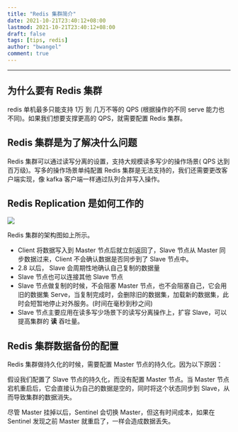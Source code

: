 ```yaml
---
title: "Redis 集群简介"
date: 2021-10-21T23:40:12+08:00
lastmod: 2021-10-21T23:40:12+08:00
draft: false
tags: [tips, redis]
author: "bwangel"
comment: true
---
```


<!--more-->

---

## 为什么要有 Redis 集群

redis 单机最多只能支持 1万 到 几万不等的 QPS (根据操作的不同 serve 能力也不同)。如果我们想要支撑更高的 QPS，就需要配置 Redis 集群。

## Redis 集群是为了解决什么问题

Redis 集群可以通过读写分离的设置，支持大规模读多写少的操作场景( QPS 达到百万级)。写多的操作场景单纯配置 Redis 集群是无法支持的，我们还需要更改客户端实现，像 kafka 客户端一样通过队列合并写入操作。

## Redis Replication 是如何工作的

![](https://tva1.sinaimg.cn/large/008i3skNly1gvnd81kfq3j60er0dhjs002.jpg)

Redis 集群的架构图如上所示。

+ Client 将数据写入到 Master 节点后就立刻返回了，Slave 节点从 Master 同步数据过来，Client 不会确认数据是否同步到了 Slave 节点中。
+ 2.8 以后， Slave 会周期性地确认自己复制的数据量
+ Slave 节点也可以连接其他 Slave 节点
+ Slave 节点做复制的时候，不会阻塞 Master 节点，也不会阻塞自己，它会用旧的数据集 Serve，当复制完成时，会删除旧的数据集，加载新的数据集，此时会短暂地停止对外服务。(时间在毫秒到秒之间)
+ Slave 节点主要应用在读多写少场景下的读写分离操作上，扩容 Slave，可以提高集群的 __读__ 吞吐量。

## Redis 集群数据备份的配置

Redis 集群做持久化的时候，需要配置 Master 节点的持久化。因为以下原因：

假设我们配置了 Slave 节点的持久化，而没有配置 Master 节点。当 Master 节点宕机重启后，它会直接认为自己的数据是空的，同时将这个状态同步到 Slave，从而导致集群的数据消失。

尽管 Master 挂掉以后，Sentinel 会切换 Master，但这有时间成本，如果在 Sentinel 发现之前 Master 就重启了，一样会造成数据丢失。
